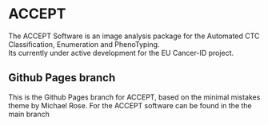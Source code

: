 # ACCEPT

The ACCEPT Software is an image analysis package for the Automated CTC Classification, Enumeration and PhenoTyping.  
Its currently under active development for the EU Cancer-ID project. 

## Github Pages branch
This is the Github Pages branch for ACCEPT, based on the minimal mistakes theme by Michael Rose. 
For the ACCEPT software can be found in the the main branch
